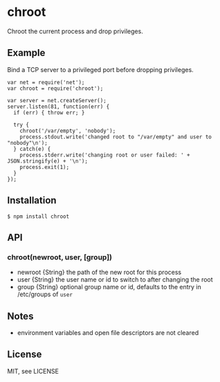 # chroot

Chroot the current process and drop privileges.

## Example

Bind a TCP server to a privileged port before dropping privileges.

    var net = require('net');
    var chroot = require('chroot');

    var server = net.createServer();
    server.listen(81, function(err) {
      if (err) { throw err; }

      try {
        chroot('/var/empty', 'nobody');
        process.stdout.write('changed root to "/var/empty" and user to "nobody"\n');
      } catch(e) {
        process.stderr.write('changing root or user failed: ' + JSON.stringify(e) + '\n');
        process.exit(1);
      }
    });

## Installation

    $ npm install chroot

## API

### chroot(newroot, user, [group])
* newroot {String}  the path of the new root for this process
* user {String}  the user name or id to switch to after changing the root
* group {String}  optional group name or id, defaults to the entry in /etc/groups of `user`

## Notes
* environment variables and open file descriptors are not cleared

## License

MIT, see LICENSE
